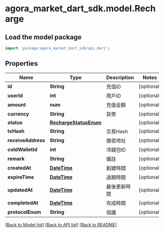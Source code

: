 # agora_market_dart_sdk.model.Recharge

## Load the model package
```dart
import 'package:agora_market_dart_sdk/api.dart';
```

## Properties
Name | Type | Description | Notes
------------ | ------------- | ------------- | -------------
**id** | **String** | 充值ID | [optional] 
**userId** | **int** | 用戶ID | [optional] 
**amount** | **num** | 充值金額 | [optional] 
**currency** | **String** | 貨幣 | [optional] 
**status** | [**RechargeStatusEnum**](RechargeStatusEnum.md) |  | [optional] 
**txHash** | **String** | 交易Hash | [optional] 
**receiveAddress** | **String** | 接收地址 | [optional] 
**coldWalletId** | **int** | 冷錢包ID | [optional] 
**remark** | **String** | 備註 | [optional] 
**createdAt** | [**DateTime**](DateTime.md) | 創建時間 | [optional] 
**expireTime** | [**DateTime**](DateTime.md) | 過期時間 | [optional] 
**updatedAt** | [**DateTime**](DateTime.md) | 最後更新時間 | [optional] 
**completedAt** | [**DateTime**](DateTime.md) | 完成時間 | [optional] 
**protocolEnum** | **String** | 協議 | [optional] 

[[Back to Model list]](../README.md#documentation-for-models) [[Back to API list]](../README.md#documentation-for-api-endpoints) [[Back to README]](../README.md)


